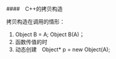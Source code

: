 ####　C++的拷贝构造

拷贝构造在调用的情形：

1. Object B = A; Object B(A)；
2. 函数传值的时
3. 动态创建　Object* p = new Object(A);